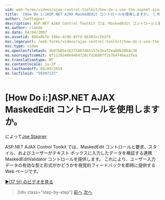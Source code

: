 ```yaml
---
uid: web-forms/videos/ajax-control-toolkit/how-do-i-use-the-aspnet-ajax-maskededit-controls
title: '[How Do i:]ASP.NET AJAX MaskedEdit コントロールを使用しますか。 | Microsoft Docs'
author: JoeStagner
description: ASP.NET AJAX Control Toolkit では、MaskedEdit コントロールと要求、スタイル、および d を検証する連携 MaskedEditValidator コントロールを提供しています.
ms.author: riande
ms.date: 04/04/2007
ms.assetid: 806a8bfe-54be-4c96-8ffd-66303cc2b2f9
msc.legacyurl: /web-forms/videos/ajax-control-toolkit/how-do-i-use-the-aspnet-ajax-maskededit-controls
msc.type: video
ms.openlocfilehash: 4b97b05e16275867db5157e3eaf2ea8db28b4c30
ms.sourcegitcommit: 0f1119340e4464720cfd16d0ff15764746ea1fea
ms.translationtype: MT
ms.contentlocale: ja-JP
ms.lasthandoff: 04/09/2019
ms.locfileid: "59397137"
---
```

# <a name="how-do-i-use-the-aspnet-ajax-maskededit-controls"></a>[How Do i:]ASP.NET AJAX MaskedEdit コントロールを使用しますか。

によって[Joe Stagner](https://github.com/JoeStagner)

ASP.NET AJAX Control Toolkit では、MaskedEdit コントロールと要求、スタイル、およびユーザーがテキスト ボックスに入力したデータを検証する連携 MaskedEditValidator コントロールを提供します。 これにより、ユーザー入力データの有効な型と形式がかどうかを視覚的フィードバックを即時に提供する Web ページです。

[&#9654;(17 分) のビデオを見る](https://channel9.msdn.com/Blogs/ASP-NET-Site-Videos/how-do-i-use-the-aspnet-ajax-maskededit-controls)

> [!div class="step-by-step"]
> [前へ](how-do-i-use-the-aspnet-ajax-dropdown-control.md)
> [次へ](how-do-i-use-the-aspnet-ajax-mutuallyexclusive-checkbox-extender.md)
